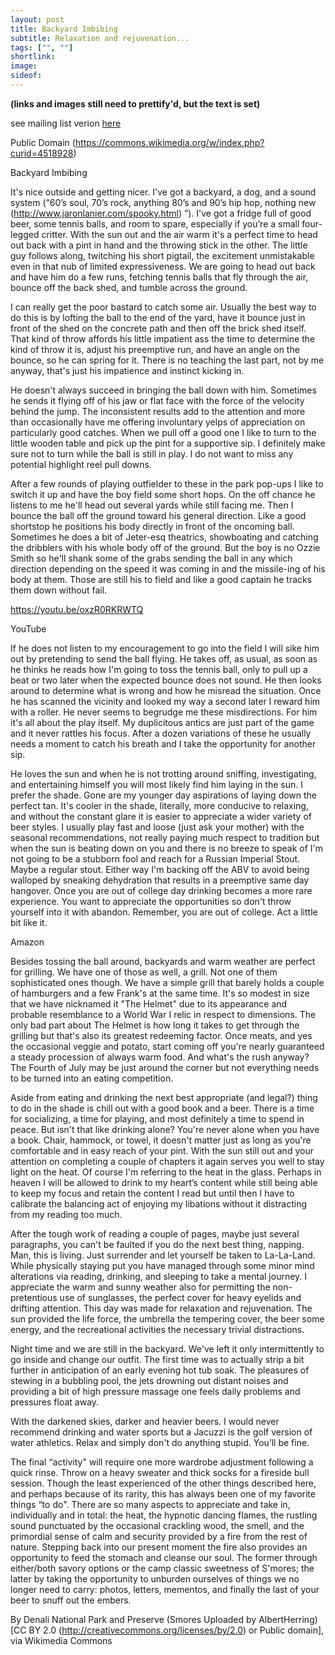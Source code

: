 ```yaml
---
layout: post
title: Backyard Imbibing
subtitle: Relaxation and rejuvenation...
tags: ["", ""]
shortlink: 
image: 
sideof: 
---
```


**(links and images still need to prettify'd, but the text is set)** 

see mailing list verion [here](https://us14.campaign-archive.com/?u=2bcb7588e60b55d3de7f33b21&id=2f979e68d9)


Public Domain (https://commons.wikimedia.org/w/index.php?curid=4518928)

Backyard Imbibing

It's nice outside and getting nicer. I've got a backyard, a dog, and a sound system (“60’s soul, 70’s rock, anything 80’s and 90’s hip hop, nothing new (http://www.jaronlanier.com/spooky.html) ”). I've got a fridge full of good beer, some tennis balls, and room to spare, especially if you’re a small four-legged critter. With the sun out and the air warm it's a perfect time to head out back with a pint in hand and the throwing stick in the other. The little guy follows along, twitching his short pigtail, the excitement unmistakable even in that nub of limited expressiveness. We are going to head out back and have him do a few runs, fetching tennis balls that fly through the air, bounce off the back shed, and tumble across the ground.

I can really get the poor bastard to catch some air. Usually the best way to do this is by lofting the ball to the end of the yard, have it bounce just in front of the shed on the concrete path and then off the brick shed itself. That kind of throw affords his little impatient ass the time to determine the kind of throw it is, adjust his preemptive run, and have an angle on the bounce, so he can spring for it. There is no teaching the last part, not by me anyway, that's just his impatience and instinct kicking in.

He doesn't always succeed in bringing the ball down with him. Sometimes he sends it flying off of his jaw or flat face with the force of the velocity behind the jump. The inconsistent results add to the attention and more than occasionally have me offering involuntary yelps of appreciation on particularly good catches. When we pull off a good one I like to turn to the little wooden table and pick up the pint for a supportive sip. I definitely make sure not to turn while the ball is still in play. I do not want to miss any potential highlight reel pull downs.

After a few rounds of playing outfielder to these in the park pop-ups I like to switch it up and have the boy field some short hops. On the off chance he listens to me he'll head out several yards while still facing me. Then I bounce the ball off the ground toward his general direction. Like a good shortstop he positions his body directly in front of the oncoming ball. Sometimes he does a bit of Jeter-esq theatrics, showboating and catching the dribblers with his whole body off of the ground. But the boy is no Ozzie Smith so he'll shank some of the grabs sending the ball in any which direction depending on the speed it was coming in and the missile-ing of his body at them. Those are still his to field and like a good captain he tracks them down without fail.

https://youtu.be/oxzR0RKRWTQ

YouTube

If he does not listen to my encouragement to go into the field I will sike him out by pretending to send the ball flying. He takes off, as usual, as soon as he thinks he reads how I'm going to toss the tennis ball, only to pull up a beat or two later when the expected bounce does not sound. He then looks around to determine what is wrong and how he misread the situation. Once he has scanned the vicinity and looked my way a second later I reward him with a roller. He never seems to begrudge me these misdirections. For him it's all about the play itself. My duplicitous antics are just part of the game and it never rattles his focus. After a dozen variations of these he usually needs a moment to catch his breath and I take the opportunity for another sip.

He loves the sun and when he is not trotting around sniffing, investigating, and entertaining himself you will most likely find him laying in the sun. I prefer the shade. Gone are my younger day aspirations of laying down the perfect tan. It's cooler in the shade, literally, more conducive to relaxing, and without the constant glare it is easier to appreciate a wider variety of beer styles. I usually play fast and loose (just ask your mother) with the seasonal recommendations, not really paying much respect to tradition but when the sun is beating down on you and there is no breeze to speak of I'm not going to be a stubborn fool and reach for a Russian Imperial Stout. Maybe a regular stout. Either way I'm backing off the ABV to avoid being walloped by sneaking dehydration that results in a preemptive same day hangover. Once you are out of college day drinking becomes a more rare experience. You want to appreciate the opportunities so don't throw yourself into it with abandon. Remember, you
are out of college. Act a little bit like it.

Amazon

Besides tossing the ball around, backyards and warm weather are perfect for grilling. We have one of those as well, a grill. Not one of them sophisticated ones though. We have a simple grill that barely holds a couple of hamburgers and a few Frank's at the same time. It's so modest in size that we have nicknamed it "The Helmet" due to its appearance and probable resemblance to a World War I relic in respect to dimensions. The only bad part about The Helmet is how long it takes to get through the grilling but that's also its greatest redeeming factor. Once meats, and yes the occasional veggie and potato, start coming off you're nearly guaranteed a steady procession of always warm food. And what's the rush anyway? The Fourth of July may be just around the corner but not everything needs to be turned into an  eating competition.

Aside from eating and drinking the next best appropriate (and legal?) thing to do in the shade is chill out with a good book and a beer. There is a time for socializing, a time for playing, and most definitely a time to spend in peace. But isn't that like drinking alone? You're never alone when you have a book. Chair, hammock, or towel, it doesn't matter just as long as you're comfortable and in easy reach of your pint. With the sun still out and your attention on completing a couple of chapters it again serves you well to stay light on the heat. Of course I'm referring to the heat in the glass. Perhaps in heaven I will be allowed to drink to my heart’s content while still being able to keep my focus and retain the content I read but until then I have to calibrate the balancing act of enjoying my libations without it distracting from my reading too much.

After the tough work of reading a couple of pages, maybe just several paragraphs, you can't be faulted if you do the next best thing, napping. Man, this is living. Just surrender and let yourself be taken to La-La-Land. While physically staying put you have managed through some minor mind alterations via reading, drinking, and sleeping to take a mental journey. I appreciate the warm and sunny weather also for permitting the non-pretentious use of sunglasses, the perfect cover for heavy eyelids and drifting attention. This day was made for relaxation and rejuvenation. The sun provided the life force, the umbrella the tempering cover, the beer some energy, and the recreational activities the necessary trivial distractions.

Night time and we are still in the backyard. We've left it only intermittently to go inside and change our outfit. The first time was to actually strip a bit further in anticipation of an early evening hot tub soak. The pleasures of stewing in a bubbling pool, the jets drowning out distant noises and providing a bit of high pressure massage one feels daily problems and pressures float away.

With the darkened skies, darker and heavier beers. I would never recommend drinking and water sports but a Jacuzzi is the golf version of water athletics. Relax and simply don't do anything stupid. You’ll be fine.

The final “activity" will require one more wardrobe adjustment following a quick rinse. Throw on a heavy sweater and thick socks for a fireside bull session. Though the least experienced of the other things described here, and perhaps because of its rarity, this has always been one of my favorite things “to do". There are so many aspects to appreciate and take in, individually and in total: the heat, the hypnotic dancing flames, the rustling sound punctuated by the occasional crackling wood, the smell, and the primordial sense of calm and security provided by a fire from the rest of nature. Stepping back into our present moment the fire also provides an opportunity to feed the stomach and cleanse our soul. The former through either/both savory options or the camp classic sweetness of S'mores; the latter by taking the opportunity to unburden ourselves of things we no longer need to carry: photos, letters, mementos, and finally the last of your beer to snuff out the embers.

By Denali National Park and Preserve (Smores  Uploaded by AlbertHerring) [CC BY 2.0 (http://creativecommons.org/licenses/by/2.0) or Public domain], via Wikimedia Commons
